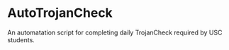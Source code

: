 # AutoTrojanCheck
 An automatation script for completing daily TrojanCheck required by USC students.
